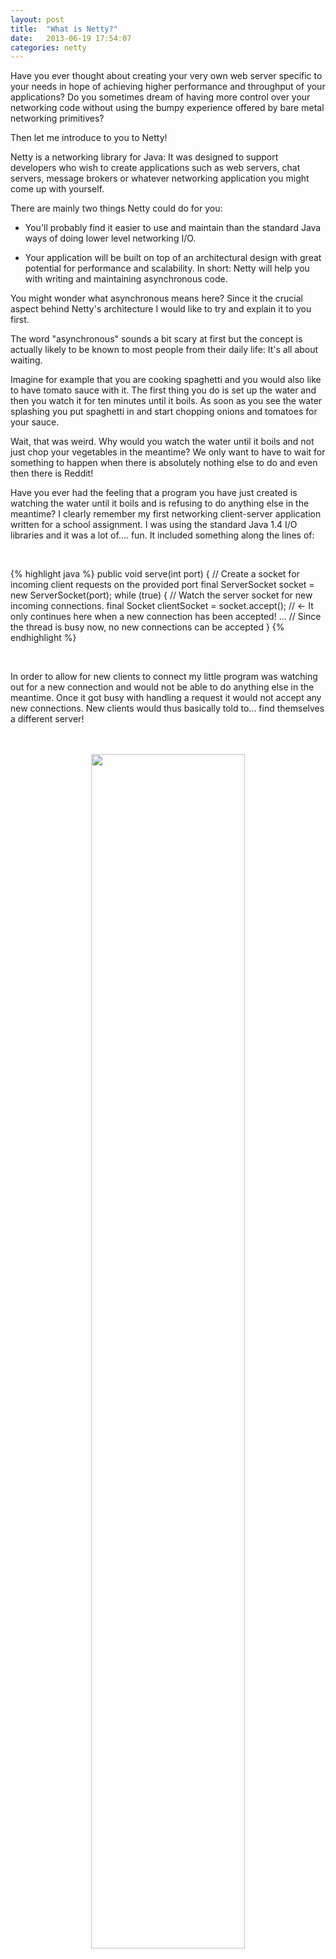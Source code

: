 ```yaml
---
layout: post
title:  "What is Netty?"
date:   2013-06-19 17:54:07
categories: netty
---
```


Have you ever thought about creating your very own web server specific to your
needs in hope of achieving higher performance and throughput of your applications?
Do you sometimes dream of having more control over your networking code without
using the bumpy experience offered by bare metal networking primitives?

Then let me introduce to you to Netty!

Netty is a networking library for Java: It was designed to support developers who
wish to create applications such as web servers, chat servers, message brokers
or whatever networking application you might come up with yourself.

There are mainly two things Netty could do for you:

- You'll probably find it easier to use and maintain than the standard Java ways
  of doing lower level networking I/O.

- Your application will be built on top of an architectural design with great
  potential for performance and scalability. In short: Netty will help you with
  writing and maintaining asynchronous code.

You might wonder what asynchronous means here? Since it the crucial aspect
behind Netty's architecture I would like to try and explain it to you first.

The word "asynchronous" sounds a bit scary at first but the concept is
actually likely to be known to most people from their daily life: It's all about
waiting.

Imagine for example that you are cooking spaghetti and you would also like to
have tomato sauce with it. The first thing you do is set up the water and then
you watch it for ten minutes until it boils. As soon as you see the water splashing
you put spaghetti in and start chopping onions and tomatoes for your sauce.

Wait, that was weird. Why would you watch the water until it boils and not just
chop your vegetables in the meantime? We only want to have to wait for something
to happen when there is absolutely nothing else to do and even then there is Reddit!

Have you ever had the feeling that a program you have just created is watching the
water until it boils and is refusing to do anything else in the meantime?
I clearly remember my first networking client-server application written for a
school assignment. I was using the standard Java 1.4 I/O libraries and it was a
lot of.... fun. It included something along the lines of:

<br>

{% highlight java %}
public void serve(int port) {
    // Create a socket for incoming client requests on the provided port
    final ServerSocket socket = new ServerSocket(port);
    while (true) {
    // Watch the server socket for new incoming connections.
    final Socket clientSocket = socket.accept();
    // <- It only continues here when a new connection has been accepted!
    ...
    // Since the thread is busy now, no new connections can be accepted
 }
{% endhighlight %}

<br>

In order to allow for new clients to connect my little program was watching out
for a new connection and would not be able to do anything else in the
meantime. Once it got busy with handling a request it would not accept any new
connections. New clients would thus basically told to... find themselves a
different server!

<br>
<br>
<center><img src="/img/blocking.png" width="70%"/></center>
<br>
<br>

Well, well you might say: There was a lesson for you to learn in that course.
Here, rookie engineer, you fix that problem by creating a thread for every request:

<br>
<br>
<center><img src="/img/blocking_threads.png" width="72%"/></center>
<br>
<br>

And suddenly it works! Our server now knows how to accept and handle requests "in the same time".

There is a twist to that solution though. If we go back to our kitchen example, that would
mean that I can always just call up a friend to chop my onions while I watch the water
until it boils. If we also want to have the tomatoes ready on time for the sauce,
we just need to get more friends. And since everybody knows you have crazy ways of cooking, they
willingly comply. Let's not forget: We now have to we make sure that all our friends
are on time with their part of the cooking. We should further try to not use stove at the
same time! We'll need to come up with some rules to avoid stepping on each others
feet as well... cooking spaghetti just got really complicated!

Making a kitchen work this way is hard and it turns out that many people find
multi-threaded programming complicated too. Threads are also quiet expensive in terms
of memory consumption and if you want to serve a lot of requests you might see your friends
faces pushed against the kitchen window gasping for air! Don't get me wrong: The concept of
using a thread per request is valid and has some useful properties.
but wouldn't it be nice if we could do I/O using a single or a small number of threads?
How could we do I/O with fewer threads and only wait when there are no events from any
of our input or output streams to react to?

Here is an idea:

Instead of being busy watching what one stream is doing while ignoring events on any other streams,
we could watch out for events on all of our streams combined! With such a mechanism, a single thread
could check up on all streams at once. It would only have to wait when no stream was offering
events for it to react to. This means that somehow we will have to provide a single thread
with the buffered events from all streams one by one:

<br>
<br>
<center><img src="/img/selector.png" width="72%"/></center>
<br>
<br>

When the developers at Sun decided to complement their blocking or synchronous I/O API (the one mentioned in the school assignment),
they ultimately used this idea as the basis for their solution: The Java New IO API which is often abbreviated to "NIO".

There are other ways of doing asynchronous I/O for which I do not have
the time to go into details here but I would like to mention that Java NIO later
got an extension called "NIO2" which allows you do have asynchrony using a different
concept than the "selector" approach mentioned above (it is based on
<a href="http://en.wikipedia.org/wiki/Callback_%28computer_programming%29">callbacks</a>).

What does Netty have to do with all of this?

For starters, it provides you with a unified asynchronous API abstracting over
the native Java I/O frameworks mentioned before.

Having a unified asynchronous API means that you can write your application against the
Netty API and tell it which underlying native API it should use for sending the bytes
over the network. You thus don't have to worry about many of the lower-level details
and problems that come with handling Java blocking IO, NIO or NIO2 code directly.
The interested reader might have noticed that I have also listed the blocking
Java IO as a possible means of transportation. This is correct! The Netty
developers pull some tricks that make it possible for you to introduce asynchrony
into legacy code by running on the old blocking I/O API.

Another problem, which is approached by Netty, is the complexity of asynchronous
code. Let's go back to our "selector" solution for achieving asynchronous I/O:
The Selector provides your single thread with event occurring on a group of streams.
This means that when your thread asks the selector for events you will get one out
of a whole possible mix of events (, such as "stream ready for writing, reading" etc.)and you'll have to come up with some structured way of figuring out how to react
to each of them.

One way of attaching logic to specific events is to use a large switch statement
with a "case" for each of the differing events you'd expect from your streams.
Typically, this approach leads to long methods with deep nesting. It is considered
by many developers to contain typical traits of unmaintainable code. The following idea
provides an alternative solution:

<br>
<br>
<center><img src="/img/reactor.png" width="72%"/></center>
<br>
<br>

We could implement a mechanism which takes the events from the selector
and distributes or "dispatches" them to interested methods.
If you would like react to an event you can thus subscribe a method to it.
Once the event occurs the dispatcher then calls the subscribed methods
(often called "handlers") one by one and one after another. In the figure it can be
seen that a "blue" event has occurred and the dispatcher now calls the subscribed
blue "event handlers" sequentially. This pattern was named the "Reactor" by it's
discoverers (<a href="http://www.cs.wustl.edu/~schmidt/PDF/reactor-siemens.pdf">link</a>) but it's also commonly known as an "event dispatcher"
or "the event loop".

Not only does Netty implement this reactor pattern for you
but it further extends it with the concepts of pipelines: Instead of having a
single handler attached to an event it allows you to attach a whole sequence of handlers
which can pass their output as input to the next handler. How is this useful? Usually,
networking applications work in layers: You have raw byte streams which represent HTTP
which might me used to transport compressed and encrypted data and so on. With Netty
you can now chain a HTTP decoder which passes its output to a decompression handler
which passes its output to an decrypt handler and so on... In short: Event handlers
in Netty are composable and composition is at the very core of most maintainable
and extendable code.

I would like to go a bit more into the scalability claims I have made about Netty and not
yet argued about.

A part of the mentioned scalability of Netty is a direct consequence of it's asynchronous
design: It does not require a thread per request and is therefore able to handle more
concurrent connections with less available memory compared to a thread-per-request approach.
With less threads running on your server the operation
system will be less busy doing context switches and other thread related overhead.
This can lead to a performance increase. In the case of Netty this seems to be
true as it has found its way into businesses such as Twitter and Facebook which handle
impressive amounts of concurrent requests.

The rest of the scalability comes from the great expertise of the Netty developers in
Java and the specific performance bottlenecks in the native I/O
implementations. If you are interested in high performance data structures optimized
for network applications or if you would like to know more about how Netty threading
internally I recommend the book "Netty in Action". It is written by one of the main
contributors to Netty: Norman Maurer. At time of writing of this post it the book is not yet
finished but it already gives the most complete overview on Netty in my opinion.

I hope this post could give you some insights on Netty and motivate you to write that
high-performance scalable networking you always had in mind! Happy hacking :)
